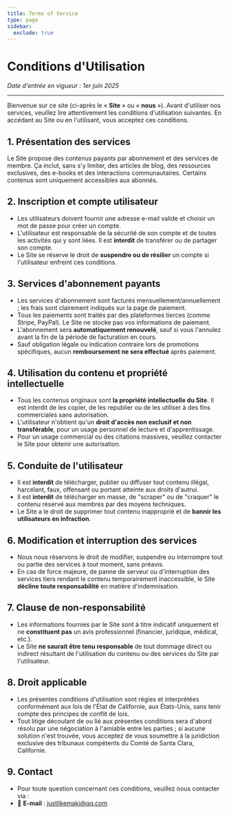 ```yaml
---
title: Terms of Service
type: page
sidebar:
  exclude: true
---
```

# Conditions d'Utilisation

*Date d'entrée en vigueur : 1er juin 2025*

---

Bienvenue sur ce site (ci-après le « **Site** » ou « **nous** »). Avant d'utiliser nos services, veuillez lire attentivement les conditions d'utilisation suivantes. En accédant au Site ou en l'utilisant, vous acceptez ces conditions.

## 1. Présentation des services
Le Site propose des contenus payants par abonnement et des services de membre. Ça inclut, sans s'y limiter, des articles de blog, des ressources exclusives, des e-books et des interactions communautaires. Certains contenus sont uniquement accessibles aux abonnés.

## 2. Inscription et compte utilisateur
- Les utilisateurs doivent fournir une adresse e-mail valide et choisir un mot de passe pour créer un compte.
- L'utilisateur est responsable de la sécurité de son compte et de toutes les activités qui y sont liées. Il est **interdit** de transférer ou de partager son compte.
- Le Site se réserve le droit de **suspendre ou de résilier** un compte si l'utilisateur enfreint ces conditions.

## 3. Services d'abonnement payants
- Les services d'abonnement sont facturés mensuellement/annuellement ; les frais sont clairement indiqués sur la page de paiement.
- Tous les paiements sont traités par des plateformes tierces (comme Stripe, PayPal). Le Site ne stocke pas vos informations de paiement.
- L'abonnement sera **automatiquement renouvelé**, sauf si vous l'annulez avant la fin de la période de facturation en cours.
- Sauf obligation légale ou indication contraire lors de promotions spécifiques, aucun **remboursement ne sera effectué** après paiement.

## 4. Utilisation du contenu et propriété intellectuelle
- Tous les contenus originaux sont **la propriété intellectuelle du Site**. Il est interdit de les copier, de les republier ou de les utiliser à des fins commerciales sans autorisation.
- L'utilisateur n'obtient qu'un **droit d'accès non exclusif et non transférable**, pour un usage personnel de lecture et d'apprentissage.
- Pour un usage commercial ou des citations massives, veuillez contacter le Site pour obtenir une autorisation.

## 5. Conduite de l'utilisateur
- Il est **interdit** de télécharger, publier ou diffuser tout contenu illégal, harcelant, faux, offensant ou portant atteinte aux droits d'autrui.
- Il est **interdit** de télécharger en masse, de "scraper" ou de "craquer" le contenu réservé aux membres par des moyens techniques.
- Le Site a le droit de supprimer tout contenu inapproprié et de **bannir les utilisateurs en infraction**.

## 6. Modification et interruption des services
- Nous nous réservons le droit de modifier, suspendre ou interrompre tout ou partie des services à tout moment, sans préavis.
- En cas de force majeure, de panne de serveur ou d'interruption des services tiers rendant le contenu temporairement inaccessible, le Site **décline toute responsabilité** en matière d'indemnisation.

## 7. Clause de non-responsabilité
- Les informations fournies par le Site sont à titre indicatif uniquement et ne **constituent pas** un avis professionnel (financier, juridique, médical, etc.).
- Le Site **ne saurait être tenu responsable** de tout dommage direct ou indirect résultant de l'utilisation du contenu ou des services du Site par l'utilisateur.

## 8. Droit applicable
- Les présentes conditions d'utilisation sont régies et interprétées conformément aux lois de l'État de Californie, aux États-Unis, sans tenir compte des principes de conflit de lois.
- Tout litige découlant de ou lié aux présentes conditions sera d'abord résolu par une négociation à l'amiable entre les parties ; si aucune solution n'est trouvée, vous acceptez de vous soumettre à la juridiction exclusive des tribunaux compétents du Comté de Santa Clara, Californie.

## 9. Contact
- Pour toute question concernant ces conditions, veuillez nous contacter via :
- 📧 **E-mail** : [justlikemaki@qq.com](mailto:justlikemaki@qq.com)